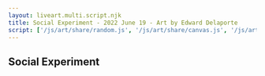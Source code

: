 ```yaml
---
layout: liveart.multi.script.njk
title: Social Experiment - 2022 June 19 - Art by Edward Delaporte
script: ['/js/art/share/random.js', '/js/art/share/canvas.js', '/js/art/latest.js']
---
```


## Social Experiment

